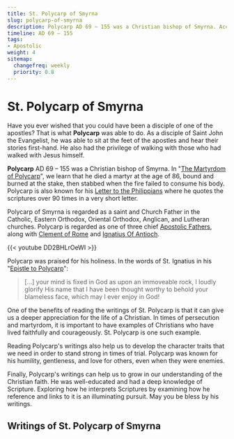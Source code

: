 ```yaml
---
title: St. Polycarp of Smyrna
slug: polycarp-of-smyrna
description: Polycarp AD 69 – 155 was a Christian bishop of Smyrna. According to the Martyrdom of Polycarp, he died a martyr, bound and burned at the stake, then stabbed when the fire failed to consume his body.
timeline: AD 69 – 155
tags:
- Apostolic 
weight: 4
sitemap:
  changefreq: weekly
  priority: 0.8
---
```

# St. Polycarp of Smyrna

Have you ever wished that you could have been a disciple of one of the apostles? That is what **Polycarp** was able to do. As a disciple of Saint John the Evangelist, he was able to sit at the feet of the apostles and hear their stories first-hand. He also had the privilege of walking with those who had walked with Jesus himself. 

**Polycarp** AD 69 – 155 was a Christian bishop of Smyrna. In "[The Martyrdom of Polycarp](/apostolic-fathers/polycarp-of-smyrna/martyrdom/)", we learn that he died a martyr at the age of 86, bound and burned at the stake, then stabbed when the fire failed to consume his body. Polycarp is also known for his [Letter to the Philippians](/apostolic-fathers/polycarp-of-smyrna/philippians/) where he quotes the scriptures over 90 times in a very short letter. 

Polycarp of Smyrna is regarded as a saint and Church Father in the Catholic, Eastern Orthodox, Oriental Orthodox, Anglican, and Lutheran churches. Polycarp is regarded as one of three chief [Apostolic Fathers](/apostolic-fathers/), along with [Clement of Rome](/apostolic-fathers/clement-of-rome/) and [Ignatius Of Antioch](/apostolic-fathers/ignatius-of-antioch/).

{{< youtube DD2BHLrOeWI >}}

Polycarp was praised for his holiness. In the words of St. Ignatius in his "[Epistle to Polycarp](/apostolic-fathers/ignatius-of-antioch/polycarp/#:~:text=Having%20obtained%20good%20proof%20that%20your%20mind%20is%20fixed%20in%20God%20as%20upon%20an%20immoveable%20rock)": 

> [...] your mind is fixed in God as upon an immoveable rock, I loudly glorify His name that I have been thought worthy to behold your blameless face, which may I ever enjoy in God!

One of the benefits of reading the writings of St. Polycarp is that it can give us a deeper appreciation for the life of a Christian. In times of persecution and martyrdom, it is important to have examples of Christians who have lived faithfully and courageously. St. Polycarp is one such example.

Reading Polycarp's writings also help us to develop the character traits that we need in order to stand strong in times of trial. Polycarp was known for his humility, gentleness, and love for others, even when they were enemies.

Finally, Polycarp's writings can help us to grow in our understanding of the Christian faith. He was well-educated and had a deep knowledge of Scripture. Exploring how he interprets Scriptures by examining how he reference and links to it is an illuminating pursuit. May you be bless by his writings.

## Writings of St. Polycarp of Smyrna